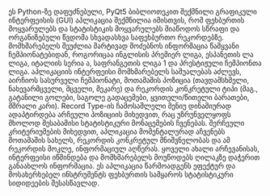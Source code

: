 ეს Python-ზე დაფუძნებული, PyQt5 ბიბლიოთეკით შექმნილი გრაფიკული ინტერფეისის (GUI) აპლიკაცია შექმნილია იმისთვის, რომ ფეხბურთის მოყვარულებს და სტატისტიკის მოყვარულებს მიაწოდოს სწრაფი და ორგანიზებული წვდომა სხვადასხვა საფეხბურთო რეკორდებზე. მომხმარებელს შეუძლია მარტივად მოძებნოს ინფორმაცია წამყვანი ჩემპიონატებიდან, როგორიცაა ინგლისის პრემიერ ლიგა, ესპანეთის ლა ლიგა, იტალიის სერია ა, საფრანგეთის ლიგა 1 და პრესტიჟული ჩემპიონთა ლიგა.
აპლიკაციის ინტერფეისი მომხმარებელს საშუალებას აძლევს, აირჩიოს სასურველი ჩემპიონატი, მოთამაშის პოზიცია (თავდამსხმელი, ნახევარმცველი, მცველი, მეკარე) და რეკორდის კონკრეტული ტიპი (მაგ., გატანილი გოლები, საგოლე გადაცემები, ყვითელი/წითელი ბარათები, მშრალი კარი). Record Type-ის ჩამოსაშლელი მენიუ დინამიურად ადაპტირდება არჩეული პოზიციის მიხედვით, რაც უზრუნველყოფს მხოლოდ შესაბამისი სტატისტიკური მონაცემების ჩვენებას.
შერჩეული კრიტერიუმების მიხედვით, აპლიკაცია მომენტალურად აჩვენებს მოთამაშის სახელს, რეკორდის კონკრეტულ მნიშვნელობას და ამ რეკორდის მოკლე, ინფორმაციულ აღწერას. ყოველი ახალი არჩევანისას, ინტერფეისი იწმინდება და მომხმარებელს მოუწოდებს ღილაკზე დაჭერით განაახლოს ინფორმაცია. ეს აპლიკაცია წარმოადგენს ეფექტურ და მოსახერხებელ ინსტრუმენტს ფეხბურთის სამყაროს სტატისტიკური სიდიდეების შესასწავლად.
